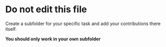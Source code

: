 # Do not edit this file

Create a subfolder for your specific task and add your contributions there itself. 

**You should only work in your own subfolder**
